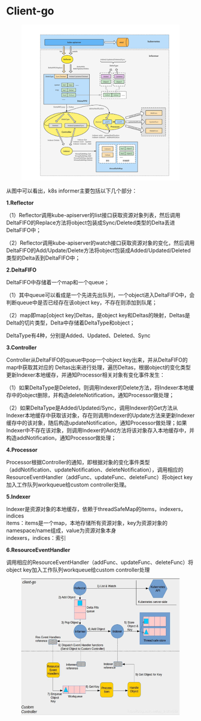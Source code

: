 # Client-go

<figure><img src="../.gitbook/assets/image (2) (3).png" alt=""><figcaption></figcaption></figure>

从图中可以看出，k8s informer主要包括以下几个部分：

**1.Reflector**

（1）Reflector调用kube-apiserver的list接口获取资源对象列表，然后调用DeltaFIFO的Replace方法将object包装成Sync/Deleted类型的Delta丢进DeltaFIFO中；

（2）Reflector调用kube-apiserver的watch接口获取资源对象的变化，然后调用DeltaFIFO的Add/Update/Delete方法将object包装成Added/Updated/Deleted类型的Delta丢到DeltaFIFO中；

**2.DeltaFIFO**

DeltaFIFO中存储着一个map和一个queue；

（1）其中queue可以看成是一个先进先出队列，一个object进入DeltaFIFO中，会判断queue中是否已经存在该object key，不存在则添加到队尾；

（2）map即map\[object key]Deltas，是object key和Deltas的映射，Deltas是Delta的切片类型，Delta中存储着DeltaType和object；

DeltaType有4种，分别是Added、Updated、Deleted、Sync

**3.Controller**

Controller从DeltaFIFO的queue中pop一个object key出来，并从DeltaFIFO的map中获取其对应的 Deltas出来进行处理，遍历Deltas，根据object的变化类型更新Indexer本地缓存，并通知Processor相关对象有变化事件发生：

（1）如果DeltaType是Deleted，则调用Indexer的Delete方法，将Indexer本地缓存中的object删除，并构造deleteNotification，通知Processor做处理；

（2）如果DeltaType是Added/Updated/Sync，调用Indexer的Get方法从Indexer本地缓存中获取该对象，存在则调用Indexer的Update方法来更新Indexer缓存中的该对象，随后构造updateNotification，通知Processor做处理；如果Indexer中不存在该对象，则调用Indexer的Add方法将该对象存入本地缓存中，并构造addNotification，通知Processor做处理；

**4.Processor**

Processor根据Controller的通知，即根据对象的变化事件类型（addNotification、updateNotification、deleteNotification），调用相应的ResourceEventHandler（addFunc、updateFunc、deleteFunc）将object key加入工作队列workqueue给custom controller处理。

**5.Indexer**

Indexer是资源对象的本地缓存，依赖于threadSafeMap的items，indexers，indices\
items：items是一个map，本地存储所有资源对象，key为资源对象的namespace/name组成，value为资源对象本身\
indexers，indices：索引

**6.ResourceEventHandler**

调用相应的ResourceEventHandler（addFunc、updateFunc、deleteFunc）将object key加入工作队列workqueue给custom controller处理



<figure><img src="../.gitbook/assets/image (7).png" alt=""><figcaption></figcaption></figure>
